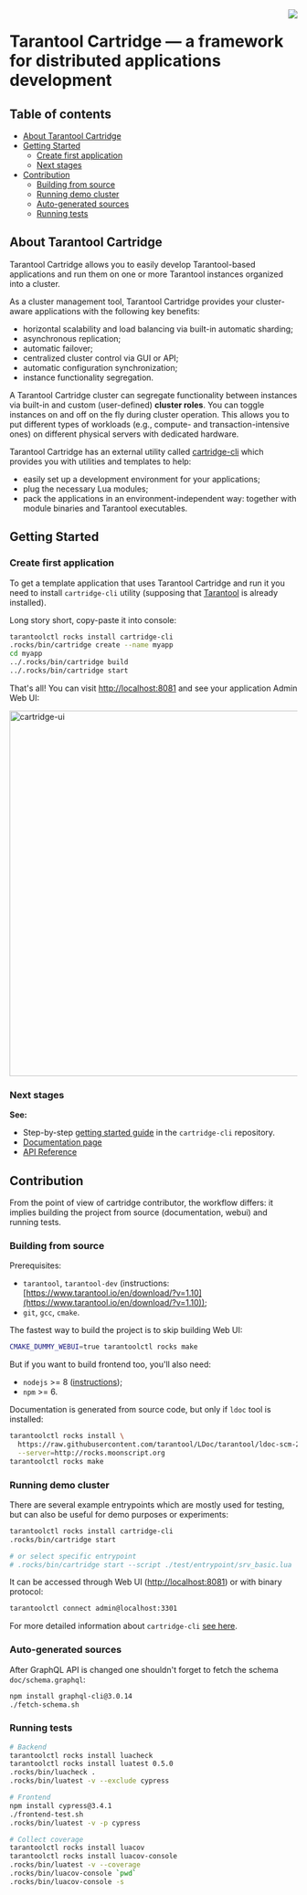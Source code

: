 <a href="http://tarantool.org">
   <img src="https://avatars2.githubusercontent.com/u/2344919?v=2&s=250"
align="right">
</a>

# Tarantool Cartridge &mdash; a framework for distributed applications development

## Table of contents

* [About Tarantool Cartridge](#about-tarantool-cartridge)
* [Getting Started](#getting-started)
  * [Create first application](#create-first-application)
  * [Next stages](#next-stages)
* [Contribution](#contribution)
  * [Building from source](#building-from-source)
  * [Running demo cluster](#running-demo-cluster)
  * [Auto-generated sources](#auto-generated-sources)
  * [Running tests](#running-tests)

## About Tarantool Cartridge

Tarantool Cartridge allows you to easily develop Tarantool-based applications
and run them on one or more Tarantool instances organized into a cluster.

As a cluster management tool, Tarantool Cartridge provides your cluster-aware
applications with the following key benefits:

* horizontal scalability and load balancing via built-in automatic sharding;
* asynchronous replication;
* automatic failover;
* centralized cluster control via GUI or API;
* automatic configuration synchronization;
* instance functionality segregation.

A Tarantool Cartridge cluster can segregate functionality between instances via
built-in and custom (user-defined) **cluster roles**. You can toggle instances
on and off on the fly during cluster operation. This allows you to put
different types of workloads (e.g., compute- and transaction-intensive ones) on
different physical servers with dedicated hardware.

Tarantool Cartridge has an external utility called
[cartridge-cli](https://github.com/tarantool/cartridge-cli) which
provides you with utilities and templates to help:

* easily set up a development environment for your applications;
* plug the necessary Lua modules;
* pack the applications in an environment-independent way: together with
  module binaries and Tarantool executables.

## Getting Started

### Create first application

To get a template application that uses Tarantool Cartridge and run it
you need to install `cartridge-cli` utility (supposing that
[Tarantool](https://www.tarantool.io/en/download/) is already
installed).

Long story short, copy-paste it into console:

```sh
tarantoolctl rocks install cartridge-cli
.rocks/bin/cartridge create --name myapp
cd myapp
../.rocks/bin/cartridge build
../.rocks/bin/cartridge start
```

That's all! You can visit [http://localhost:8081](http://localhost:8081)
and see your application Admin Web UI:

<img width="640" alt="cartridge-ui" src="https://user-images.githubusercontent.com/11336358/75786427-52820c00-5d76-11ea-93a4-309623bda70f.png">

### Next stages

**See:**

* Step-by-step
  [getting started guide](https://github.com/tarantool/cartridge-cli/blob/master/examples/getting-started-app/README.md)
  in the ``cartridge-cli`` repository.
* [Documentation page](https://www.tarantool.io/en/doc/2.2/book/cartridge/)
* [API Reference](https://www.tarantool.io/en/rocks/cartridge/1.0/)

## Contribution

From the point of view of cartridge contributor, the workflow differs:
it implies building the project from source (documentation, webui) and
running tests.

### Building from source

Prerequisites:

* ``tarantool``, ``tarantool-dev`` (instructions:
  [https://www.tarantool.io/en/download/?v=1.10](https://www.tarantool.io/en/download/?v=1.10));
* ``git``, ``gcc``, ``cmake``.

The fastest way to build the project is to skip building Web UI:

```sh
CMAKE_DUMMY_WEBUI=true tarantoolctl rocks make
```

But if you want to build frontend too, you'll also need:

* ``nodejs`` >= 8 ([instructions](https://github.com/nodesource/distributions));
* ``npm`` >= 6.

Documentation is generated from source code, but only if `ldoc` tool is
installed:

```sh
tarantoolctl rocks install \
  https://raw.githubusercontent.com/tarantool/LDoc/tarantool/ldoc-scm-2.rockspec \
  --server=http://rocks.moonscript.org
tarantoolctl rocks make
```

### Running demo cluster

There are several example entrypoints which are mostly used for testing,
but can also be useful for demo purposes or experiments:

```sh
tarantoolctl rocks install cartridge-cli
.rocks/bin/cartridge start

# or select specific entrypoint
# .rocks/bin/cartridge start --script ./test/entrypoint/srv_basic.lua
```

It can be accessed through Web UI ([http://localhost:8081](http://localhost:8081))
or with binary protocol:

```sh
tarantoolctl connect admin@localhost:3301
```

For more detailed information about `cartridge-cli`
[see here](https://github.com/tarantool/cartridge-cli#readme).

### Auto-generated sources

After GraphQL API is changed one shouldn't forget to fetch the schema
`doc/schema.graphql`:

```sh
npm install graphql-cli@3.0.14
./fetch-schema.sh
```

### Running tests

```sh
# Backend
tarantoolctl rocks install luacheck
tarantoolctl rocks install luatest 0.5.0
.rocks/bin/luacheck .
.rocks/bin/luatest -v --exclude cypress

# Frontend
npm install cypress@3.4.1
./frontend-test.sh
.rocks/bin/luatest -v -p cypress

# Collect coverage
tarantoolctl rocks install luacov
tarantoolctl rocks install luacov-console
.rocks/bin/luatest -v --coverage
.rocks/bin/luacov-console `pwd`
.rocks/bin/luacov-console -s
```
